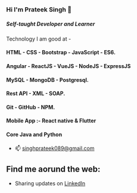 ### Hi I'm Prateek Singh 👋



##### Self-taught Developer and Learner
 Technology I am good at -
 #### HTML - CSS - Bootstrap - JavaScript - ES6.
 #### Angular - ReactJS - VueJS - NodeJS - ExpressJS
 #### MySQL - MongoDB - Postgresql.
 #### Rest API - XML - SOAP.
 #### Git - GitHub - NPM.
 #### Mobile App :- React native & Flutter
 #### Core Java and Python
- 📫 singhprateek089@gmail.com

## Find me aorund the web:

- Sharing updates on <a href="https://www.linkedin.com/in/prateek-singh-6ab984145/">LinkedIn</a>
